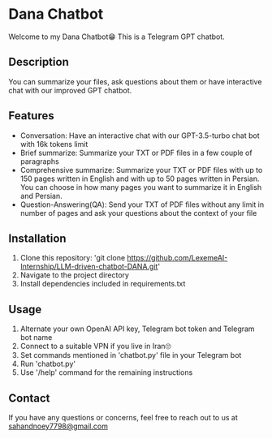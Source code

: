 # Dana Chatbot
Welcome to my Dana Chatbot😁 This is a Telegram GPT chatbot.
## Description
You can summarize your files, ask questions about them or have interactive chat with our improved GPT chatbot.

## Features
- Conversation: Have an interactive chat with our GPT-3.5-turbo chat bot with 16k tokens limit
- Brief summarize: Summarize your TXT or PDF files in a few couple of paragraphs
- Comprehensive summarize: Summarize your TXT or PDF files with up to 150 pages written in English and with up to 50 pages written in Persian. You can choose in how many pages you want to summarize it in English and Persian.
- Question-Answering(QA): Send your TXT of PDF files without any limit in number of pages and ask your questions about the context of your file

## Installation
1. Clone this repository: 'git clone https://github.com/LexemeAI-Internship/LLM-driven-chatbot-DANA.git'
2. Navigate to the project directory
3. Install dependencies included in requirements.txt

## Usage
1. Alternate your own OpenAI API key, Telegram bot token and Telegram bot name
2. Connect to a suitable VPN if you live in Iran🙄
3. Set commands mentioned in 'chatbot.py' file in your Telegram bot
4. Run 'chatbot.py'
5. Use '/help' command for the remaining instructions

## Contact
If you have any questions or concerns, feel free to reach out to us at sahandnoey7798@gmail.com
